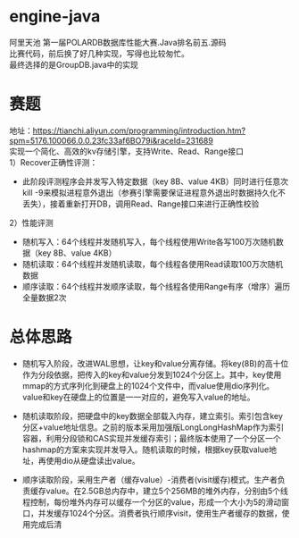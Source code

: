 # engine-java
阿里天池 第一届POLARDB数据库性能大赛.Java排名前五.源码<br>
比赛代码，前后换了好几种实现，写得也比较匆忙。<br>
最终选择的是GroupDB.java中的实现<br>

# 赛题
地址：https://tianchi.aliyun.com/programming/introduction.htm?spm=5176.100066.0.0.23fc33af6BO79i&raceId=231689<br>
实现一个简化、高效的kv存储引擎，支持Write、Read、Range接口<br>
1）Recover正确性评测：
- 此阶段评测程序会并发写入特定数据（key 8B、value 4KB）同时进行任意次kill -9来模拟进程意外退出（参赛引擎需要保证进程意外退出时数据持久化不丢失），接着重新打开DB，调用Read、Range接口来进行正确性校验

2）性能评测
-  随机写入：64个线程并发随机写入，每个线程使用Write各写100万次随机数据（key 8B、value 4KB）
-  随机读取：64个线程并发随机读取，每个线程各使用Read读取100万次随机数据
-  顺序读取：64个线程并发顺序读取，每个线程各使用Range有序（增序）遍历全量数据2次


# 总体思路
- 随机写入阶段，改进WAL思想，让key和value分离存储。将key(8B)的高十位作为分段依据，把传入的key和value分发到1024个分区上。其中，key使用mmap的方式序列化到硬盘上的1024个文件中，而value使用dio序列化。value和key在硬盘上的位置是一一对应的，避免写入value的地址。

- 随机读取阶段，把硬盘中的key数据全部载入内存，建立索引。索引包含key分区+value地址信息。之前的版本采用加强版LongLongHashMap作为索引容器，利用分段锁和CAS实现并发缓存索引；最终版本使用了一个分区一个hashmap的方案来实现并发导入。随机读取的时候，根据key获取value地址，再使用dio从硬盘读出value。

- 顺序读取阶段，采用生产者（缓存value）-消费者(visit缓存)模式。生产者负责缓存value。在2.5GB总内存中，建立5个256MB的堆外内存，分别由5个线程控制，每份堆外内存可以缓存一个分区的value，形成一个大小为5的滑动窗口，并发缓存1024个分区。消费者执行顺序visit，使用生产者缓存的数据，使用完成后清
